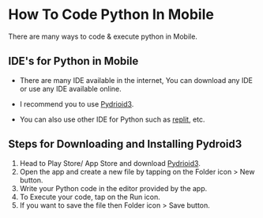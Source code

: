 # How To Code Python In Mobile

There are many ways to code & execute python in Mobile.

## IDE's for Python in Mobile
- There are many IDE available in the internet, You can download any IDE or use any IDE available online.

- I recommend you to use [Pydrioid3](https://play.google.com/store/apps/details?id=ru.iiec.pydroid3&hl=en_US).

- You can also use other IDE for Python such as [replit](https://replit.com/~), etc.

## Steps for Downloading and Installing Pydroid3
1. Head to Play Store/ App Store and download [Pydrioid3](https://play.google.com/store/apps/details?id=ru.iiec.pydroid3&hl=en_US).
2. Open the app and create a new file by tapping on the Folder icon > New button.
3. Write your Python code in the editor provided by the app.
4. To Execute your code, tap on the Run icon.
5. If you want to save the file then Folder icon > Save button.